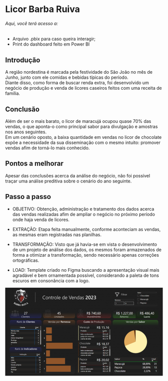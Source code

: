 # Licor Barba Ruiva

###### Aqui, você terá acesso a:
- Arquivo .pbix para caso queira interagir;
- Print do dashboard feito em Power BI

## Introdução
A região nordestina é marcada pela festividade do São João no mês de Junho, junto com ele comidas e bebidas típicas do período.  
Diante disso, como forma de buscar renda extra, foi desenvolvido um negócio de produção e venda de licores caseiros feitos com uma receita de família.

## Conclusão
Além de ser o mais barato, o licor de maracujá ocupou quase 70% das vendas, o que aponta-o como principal sabor para divulgação e amostras nos anos seguintes.  
Em um cenário oposto, a baixa quantidade em vendas no licor de chocolate expõe a necessidade da sua disseminação com o mesmo intuito: promover vendas afim de torná-lo mais conhecido.

## Pontos a melhorar
Apesar das conclusões acerca da análise do negócio, não foi possível traçar uma análise preditiva sobre o cenário do ano seguinte.

## Passo a passo
- OBJETIVO: Obtenção, administração e tratamento dos dados acerca das vendas realizadas afim de ampliar o negócio no próximo período onde haja venda de licores.

- EXTRAÇÃO: Etapa feita manualmente, conforme aconteciam as vendas, as mesmas eram registradas nas planilhas.
- TRANSFORMAÇÃO: Visto que já havia-se em vista o desenvolvimento de um projeto de análise dos dados, os mesmos foram armazenados de forma a otimizar a transformação, sendo necessário apenas correções ortográficas.
- LOAD: Template criado no Figma buscando a apresentação visual mais agradável e bem ornamentada possível, considerando a paleta de tons escuros em consonância com a logo.

![Aqui um print do dashboard](https://github.com/BitencourtVitor/Licor_Barba_Ruiva/blob/main/print_dashboard.png)
